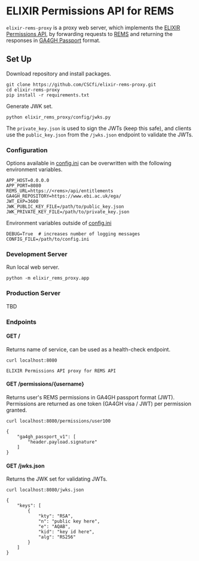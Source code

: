 # ELIXIR Permissions API for REMS
`elixir-rems-proxy` is a proxy web server, which implements the [ELIXIR Permissions API](), by forwarding requests to [REMS]() and returning the responses in [GA4GH Passport]() format.

## Set Up
Download repository and install packages.
```
git clone https://github.com/CSCfi/elixir-rems-proxy.git
cd elixir-rems-proxy
pip install -r requirements.txt
```
Generate JWK set.
```
python elixir_rems_proxy/config/jwks.py
```
The `private_key.json` is used to sign the JWTs (keep this safe), and clients use the `public_key.json` from the `/jwks.json` endpoint to validate the JWTs.

### Configuration
Options available in [config.ini](elixir_rems_proxy/utils/config.ini) can be overwritten with the following environment variables.
```
APP_HOST=0.0.0.0
APP_PORT=8080
REMS_URL=https://<rems>/api/entitlements
GA4GH_REPOSITORY=https://www.ebi.ac.uk/ega/
JWT_EXP=3600
JWK_PUBLIC_KEY_FILE=/path/to/public_key.json
JWK_PRIVATE_KEY_FILE=/path/to/private_key.json
```
Environment variables outside of [config.ini](elixir_rems_proxy/utils/config.ini)
```
DEBUG=True  # increases number of logging messages
CONFIG_FILE=/path/to/config.ini
```

### Development Server
Run local web server.
```
python -m elixir_rems_proxy.app
```

### Production Server
TBD

### Endpoints

#### GET /
Returns name of service, can be used as a health-check endpoint.
```
curl localhost:8080
```
```
ELIXIR Permissions API proxy for REMS API
```
#### GET /permissions/{username}
Returns user's REMS permissions in GA4GH passport format (JWT). Permissions are returned as one token (GA4GH visa / JWT) per permission granted.
```
curl localhost:8080/permissions/user100
```
```
{
    "ga4gh_passport_v1": [
        "header.payload.signature"
    ]
}
```
#### GET /jwks.json
Returns the JWK set for validating JWTs.
```
curl localhost:8080/jwks.json
```
```
{
    "keys": [
        {
            "kty": "RSA",
            "n": "public key here",
            "e": "AQAB",
            "kid": "key id here",
            "alg": "RS256"
        }
    ]
}
```